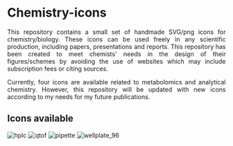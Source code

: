 # Chemistry-icons
<p align="justify">This repository contains a small set of handmade SVG/png icons for chemistry/biology. These icons can be used freely in any scientific production, including papers, presentations and reports. This repository has been created to meet chemists' needs in the design of their figures/schemes by avoiding the use of websites which may include subscription fees or citing sources.</p>

<p align="justify">Currently, four icons are available related to metabolomics and analytical chemistry. However, this repository will be updated with new icons according to my needs for my future publications.</p>

## Icons available
![hplc](https://github.com/AxelLebld/Chemistry-icons/assets/154551356/d08c40f5-5f62-4006-9d77-c9dcfc19540c)
![qtof](https://github.com/AxelLebld/Chemistry-icons/assets/154551356/f8ba92ca-8165-4f78-8d26-8091b4db8824)
![pipette](https://github.com/AxelLebld/Chemistry-icons/assets/154551356/7c406192-03b7-419a-a1d5-ff83a6f9b0ec)
![wellplate_96](https://github.com/AxelLebld/Chemistry-icons/assets/154551356/03569a92-8cc4-4ec9-ac64-fdaa8a123015)
